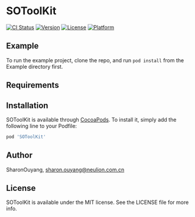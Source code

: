 # SOToolKit

[![CI Status](http://img.shields.io/travis/SharonOuyang/SOToolKit.svg?style=flat)](https://travis-ci.org/SharonOuyang/SOToolKit)
[![Version](https://img.shields.io/cocoapods/v/SOToolKit.svg?style=flat)](http://cocoapods.org/pods/SOToolKit)
[![License](https://img.shields.io/cocoapods/l/SOToolKit.svg?style=flat)](http://cocoapods.org/pods/SOToolKit)
[![Platform](https://img.shields.io/cocoapods/p/SOToolKit.svg?style=flat)](http://cocoapods.org/pods/SOToolKit)

## Example

To run the example project, clone the repo, and run `pod install` from the Example directory first.

## Requirements

## Installation

SOToolKit is available through [CocoaPods](http://cocoapods.org). To install
it, simply add the following line to your Podfile:

```ruby
pod 'SOToolKit'
```

## Author

SharonOuyang, sharon.ouyang@neulion.com.cn

## License

SOToolKit is available under the MIT license. See the LICENSE file for more info.
